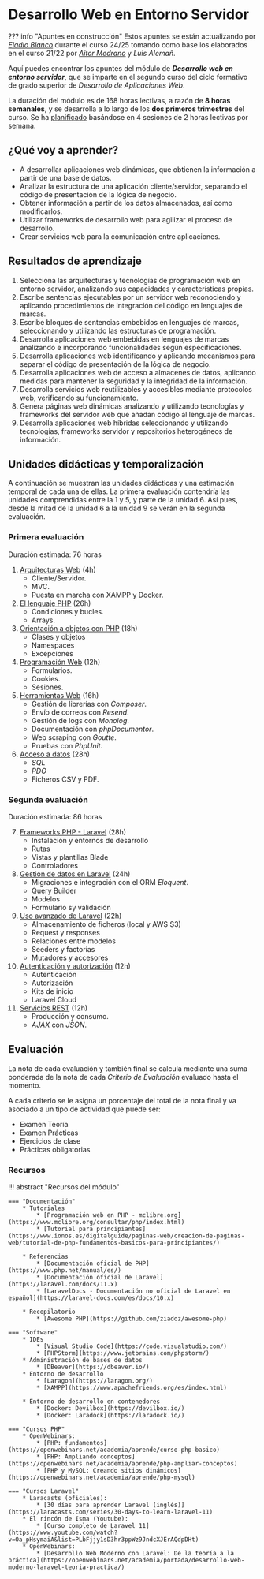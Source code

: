 # Desarrollo Web en Entorno Servidor

??? info "Apuntes en construcción"
    Estos apuntes se están actualizando por [*Eladio Blanco*](https://x.com/eladioblanco) durante el curso 24/25 tomando como base los elaborados en el curso 21/22 por [*Aitor Medrano*](https://x.com/aitormedrano) y *Luis Alemañ*.

Aquí puedes encontrar los apuntes del módulo de ***Desarrollo web en entorno servidor***, que se imparte en el segundo curso del ciclo formativo de grado superior de *Desarrollo de Aplicaciones Web*.

La duración del módulo es de 168 horas lectivas, a razón de **8 horas semanales**, y se desarrolla a lo largo de los **dos primeros trimestres** del curso. Se ha [planificado](planning.md) basándose en 4 sesiones de 2 horas lectivas por semana.

## ¿Qué voy a aprender?

* A desarrollar aplicaciones web dinámicas, que obtienen la información a partir de una base de datos.
* Analizar la estructura de una aplicación cliente/servidor, separando el código de presentación de la lógica de negocio.
* Obtener información a partir de los datos almacenados, así como modificarlos.
* Utilizar frameworks de desarrollo web para agilizar el proceso de desarrollo.
* Crear servicios web para la comunicación entre aplicaciones.

## Resultados de aprendizaje

1. Selecciona las arquitecturas y tecnologías de programación web en entorno servidor, analizando sus capacidades y características propias.
2. Escribe sentencias ejecutables por un servidor web reconociendo y aplicando procedimientos de integración del código en lenguajes de marcas.
3. Escribe bloques de sentencias embebidos en lenguajes de marcas, seleccionando y utilizando las estructuras de programación.
4. Desarrolla aplicaciones web embebidas en lenguajes de marcas analizando e incorporando funcionalidades según especificaciones.
5. Desarrolla aplicaciones web identificando y aplicando mecanismos para separar el código de presentación de la lógica de negocio.
6. Desarrolla aplicaciones web de acceso a almacenes de datos, aplicando medidas para mantener la seguridad y la integridad de la información.
7. Desarrolla servicios web reutilizables y accesibles mediante protocolos web, verificando su funcionamiento.
8. Genera páginas web dinámicas analizando y utilizando tecnologías y frameworks del servidor web que añadan código al lenguaje de marcas.
9. Desarrolla aplicaciones web híbridas seleccionando y utilizando tecnologías, frameworks servidor y repositorios heterogéneos de información.

## Unidades didácticas y temporalización

A continuación se muestran las unidades didácticas y una estimación temporal de cada una de ellas.
La primera evaluación contendría las unidades comprendidas entre la 1 y 5, y parte de la unidad 6. Así pues, desde la mitad de la  unidad 6 a la unidad 9 se verán en la segunda evaluación.

### Primera evaluación

Duración estimada: 76 horas

1. [Arquitecturas Web](01arquitecturas.md) (4h)
    * Cliente/Servidor.
    * MVC.
    * Puesta en marcha con XAMPP y Docker.
2. [El lenguaje PHP](02php.md) (26h)
    * Condiciones y bucles.
    * Arrays.
3. [Orientación a objetos con PHP](03phpoo.md) (18h)
    * Clases y objetos
    * Namespaces
    * Excepciones
4. [Programación Web](04web.md) (12h)
    * Formularios.
    * Cookies.
    * Sesiones.
5. [Herramientas Web](05herramientas.md) (16h)
    * Gestión de librerías con *Composer*.
    * Envío de correos con *Resend*.
    * Gestión de logs con *Monolog*.
    * Documentación con *phpDocumentor*.
    * Web scraping con *Goutte*.
    * Pruebas con *PhpUnit*.
6. [Acceso a datos](06accesoDatos.md) (28h)
    * *SQL*
    * *PDO*
    * Ficheros CSV y PDF.

### Segunda evaluación

Duración estimada: 86 horas

7. [Frameworks PHP - Laravel](07frameworks.md) (28h)
    * Instalación y entornos de desarrollo
    * Rutas
    * Vistas y plantillas Blade
    * Controladores
8. [Gestion de datos en Laravel](08laravelDatos.md) (24h)
    * Migraciones e integración con el ORM *Eloquent*.
    * Query Builder
    * Modelos
    * Formulario sy validación
9. [Uso avanzado de Laravel](09laravelAvanzado.md) (22h)
    * Almacenamiento de ficheros (local y AWS S3)
    * Request y responses
    * Relaciones entre modelos
    * Seeders y factorías
    * Mutadores y accesores
10. [Autenticación y autorización](10laravelAutenticacion.md) (12h)
    * Autenticación
    * Autorización
    * Kits de inicio
    * Laravel Cloud
11. [Servicios REST](10laravelRest.md) (12h)
    * Producción y consumo.
    * *AJAX* con *JSON*.

## Evaluación

La nota de cada evaluación y también final se calcula mediante una suma ponderada de la nota de cada *Criterio de Evaluación* evaluado hasta el momento.

A cada criterio se le asigna un porcentaje del total de la nota final y va asociado a un tipo de actividad que puede ser:

- Examen Teoría
- Examen Prácticas
- Ejercicios de clase
- Prácticas obligatorias

### Recursos

!!! abstract "Recursos del módulo"

    === "Documentación"
        * Tutoriales
            * [Programación web en PHP - mclibre.org](https://www.mclibre.org/consultar/php/index.html)
            * [Tutorial para principiantes](https://www.ionos.es/digitalguide/paginas-web/creacion-de-paginas-web/tutorial-de-php-fundamentos-basicos-para-principiantes/)

        * Referencias
            * [Documentación oficial de PHP](https://www.php.net/manual/es/)
            * [Documentación oficial de Laravel](https://laravel.com/docs/11.x)
            * [LaravelDocs - Documentación no oficial de Laravel en español](https://laravel-docs.com/es/docs/10.x)

        * Recopilatorio
            * [Awesome PHP](https://github.com/ziadoz/awesome-php)
    
    === "Software"
        * IDEs
            * [Visual Studio Code](https://code.visualstudio.com/)
            * [PHPStorm](https://www.jetbrains.com/phpstorm/)
        * Administración de bases de datos
            * [DBeaver](https://dbeaver.io/)
        * Entorno de desarrollo
            * [Laragon](https://laragon.org/)
            * [XAMPP](https://www.apachefriends.org/es/index.html)

        * Entorno de desarrollo en contenedores
            * [Docker: Devilbox](https://devilbox.io/)
            * [Docker: Laradock](https://laradock.io/)
    
    === "Cursos PHP"
        * OpenWebinars:
            * [PHP: fundamentos](https://openwebinars.net/academia/aprende/curso-php-basico)
            * [PHP: Ampliando conceptos](https://openwebinars.net/academia/aprende/php-ampliar-conceptos)
            * [PHP y MySQL: Creando sitios dinámicos](https://openwebinars.net/academia/aprende/php-mysql)

    === "Cursos Laravel"
        * Laracasts (oficiales):
            * [30 días para aprender Laravel (inglés)](https://laracasts.com/series/30-days-to-learn-laravel-11)
        * El rincón de Isma (Youtube):
            * [Curso completo de Laravel 11](https://www.youtube.com/watch?v=Oa_pHsymaiA&list=PLbFjjy1sD3hr3ppWz9JndcXJErAQdpDHt)
        * OpenWebinars:
            * [Desarrollo Web Moderno con Laravel: De la teoría a la práctica](https://openwebinars.net/academia/portada/desarrollo-web-moderno-laravel-teoria-practica/)
